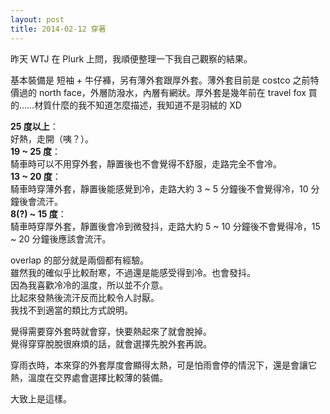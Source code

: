 ```yaml
---
layout: post
title: 2014-02-12 穿著
---
```

昨天 WTJ 在 Plurk 上問，我順便整理一下我自己觀察的結果。  

基本裝備是 短袖 + 牛仔褲，另有薄外套跟厚外套。薄外套目前是 costco 之前特價過的 north face，外層防潑水，內層有網狀。厚外套是幾年前在 travel fox 買的……材質什麼的我不知道怎麼描述，我知道不是羽絨的 XD  

**25 度以上**：  
好熱，走開（咦？）。  
**19  ~ 25 度**：  
騎車時可以不用穿外套，靜置後也不會覺得不舒服，走路完全不會冷。  
**13 ~ 20 度**：  
騎車時穿薄外套，靜置後能感覺到冷，走路大約 3 ~ 5 分鐘後不會覺得冷，10 分鐘後會流汗。  
**8(?) ~ 15 度**：  
騎車時穿厚外套，靜置後會冷到微發抖，走路大約 5 ~ 10 分鐘後不會覺得冷，15 ~ 20 分鐘後應該會流汗。  

overlap 的部分就是兩個都有經驗。  
雖然我的確似乎比較耐寒，不過還是能感受得到冷。也會發抖。  
因為我喜歡冷冷的溫度，所以並不介意。  
比起來發熱後流汗反而比較令人討厭。  
我找不到適當的類比方式說明。  

覺得需要穿外套時就會穿，快要熱起來了就會脫掉。  
覺得穿穿脫脫很麻煩的話，就會選擇先脫外套再說。  

穿雨衣時，本來穿的外套厚度會顯得太熱，可是怕雨會停的情況下，還是會讓它熱，溫度在交界處會選擇比較薄的裝備。  

大致上是這樣。  
